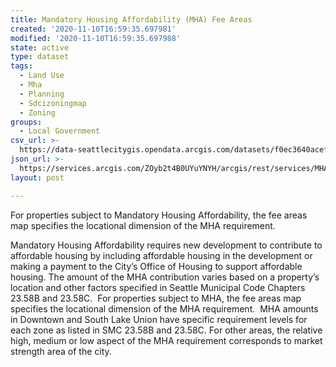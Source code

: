 ```yaml
---
title: Mandatory Housing Affordability (MHA) Fee Areas
created: '2020-11-10T16:59:35.697981'
modified: '2020-11-10T16:59:35.697988'
state: active
type: dataset
tags:
  - Land Use
  - Mha
  - Planning
  - Sdcizoningmap
  - Zoning
groups:
  - Local Government
csv_url: >-
  https://data-seattlecitygis.opendata.arcgis.com/datasets/f0ec3640acef4a029ccb7eaa9de43eef_0.csv?outSR=%7B%22latestWkid%22%3A2926%2C%22wkid%22%3A2926%7D
json_url: >-
  https://services.arcgis.com/ZOyb2t4B0UYuYNYH/arcgis/rest/services/MHA_Fee_Areas_1/FeatureServer/0
layout: post

---
```

<p>For properties subject to Mandatory Housing Affordability, the fee areas map specifies the locational dimension of the MHA requirement.  </p><p>Mandatory Housing Affordability requires new development to contribute to affordable housing by including affordable housing in the development or making a payment to the City’s Office of Housing to support affordable housing. The amount of the MHA contribution varies based on a property’s location and other factors specified in Seattle Municipal Code Chapters 23.58B and 23.58C.  For properties subject to MHA, the fee areas map specifies the locational dimension of the MHA requirement.  MHA amounts in Downtown and South Lake Union have specific requirement levels for each zone as listed in SMC 23.58B and 23.58C. For other areas, the relative high, medium or low aspect of the MHA requirement corresponds to market strength area of the city.  </p>
